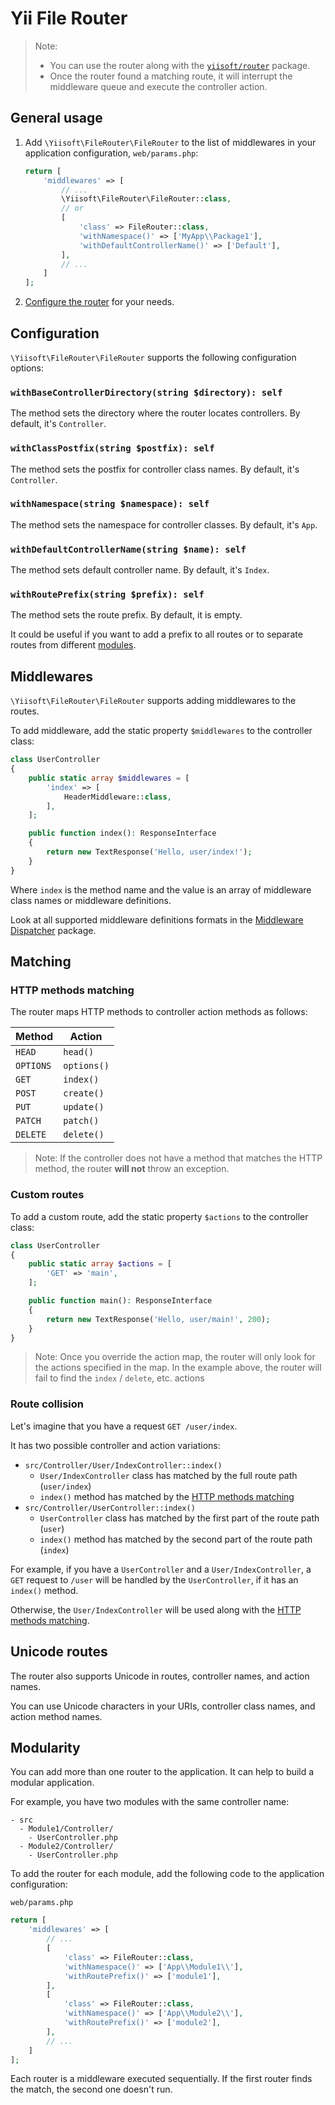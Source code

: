 # Yii File Router

> Note:
> - You can use the router along with the [`yiisoft/router`](https://github.com/yiisoft/router) package.
> - Once the router found a matching route, it will interrupt the middleware queue and execute the controller action.

## General usage

1. Add `\Yiisoft\FileRouter\FileRouter` to the list of middlewares in your application configuration, `web/params.php`:

    ```php
    return [
        'middlewares' => [
            // ...
            \Yiisoft\FileRouter\FileRouter::class,
            // or
            [
                'class' => FileRouter::class,
                'withNamespace()' => ['MyApp\\Package1'],
                'withDefaultControllerName()' => ['Default'],
            ],
            // ...
        ]
    ];
    ```

2. [Configure the router](#configuration) for your needs.

## Configuration

`\Yiisoft\FileRouter\FileRouter` supports the following configuration options:

### `withBaseControllerDirectory(string $directory): self`

The method sets the directory where the router locates controllers.
By default, it's `Controller`.

### `withClassPostfix(string $postfix): self`

The method sets the postfix for controller class names.
By default, it's `Controller`.

### `withNamespace(string $namespace): self`

The method sets the namespace for controller classes.
By default, it's `App`.

### `withDefaultControllerName(string $name): self`

The method sets default controller name.
By default, it's `Index`.

### `withRoutePrefix(string $prefix): self`

The method sets the route prefix.
By default, it is empty.

It could be useful if you want to add a prefix to all routes or to separate routes
from different [modules](#modularity).

## Middlewares

`\Yiisoft\FileRouter\FileRouter` supports adding middlewares to the routes.

To add middleware, add the static property `$middlewares` to the controller class:

```php
class UserController
{
    public static array $middlewares = [
        'index' => [
            HeaderMiddleware::class,
        ],
    ];

    public function index(): ResponseInterface
    {
        return new TextResponse('Hello, user/index!');
    }
}
```

Where `index` is the method name and the value is an array of middleware class names
or middleware definitions.

Look at all supported middleware definitions formats in
the [Middleware Dispatcher](https://github.com/yiisoft/middleware-dispatcher#general-usage) package.

## Matching

### HTTP methods matching

The router maps HTTP methods to controller action methods as follows:

| Method    | Action      |
|-----------|-------------|
| `HEAD`    | `head()`    |
| `OPTIONS` | `options()` |
| `GET`     | `index()`   |
| `POST`    | `create()`  |
| `PUT`     | `update()`  |
| `PATCH`   | `patch()`   |
| `DELETE`  | `delete()`  |

> Note: If the controller does not have a method that matches the HTTP method, the router **will not** throw an exception.

### Custom routes

To add a custom route, add the static property `$actions` to the controller class:

```php
class UserController
{
    public static array $actions = [
        'GET' => 'main',
    ];

    public function main(): ResponseInterface
    {
        return new TextResponse('Hello, user/main!', 200);
    }
}
```

> Note: Once you override the action map, the router will only look for the actions specified in the map.
> In the example above, the router will fail to find the `index` / `delete`, etc. actions

### Route collision

Let's imagine that you have a request `GET /user/index`.

It has two possible controller and action variations:

- `src/Controller/User/IndexController::index()`
  - `User/IndexController` class has matched by the full route path (`user/index`)
  - `index()` method has matched by the [HTTP methods matching](#http-methods-matching)
- `src/Controller/UserController::index()`
  - `UserController` class has matched by the first part of the route path (`user`)
  - `index()` method has matched by the second part of the route path (`index`)

For example, if you have a `UserController` and a `User/IndexController`, a `GET` request to `/user` will be handled
by the `UserController`, if it has an `index()` method.

Otherwise, the `User/IndexController` will be used along with the [HTTP methods matching](#http-methods-matching).

## Unicode routes

The router also supports Unicode in routes, controller names, and action names.

You can use Unicode characters in your URIs, controller class names, and action method names.

## Modularity

You can add more than one router to the application. It can help to build a modular application.

For example, you have two modules with the same controller name:

```text
- src
  - Module1/Controller/
    - UserController.php
  - Module2/Controller/
    - UserController.php
```

To add the router for each module, add the following code to the application configuration:

`web/params.php`

```php
return [
    'middlewares' => [
        // ...
        [
            'class' => FileRouter::class,
            'withNamespace()' => ['App\\Module1\\'],
            'withRoutePrefix()' => ['module1'],
        ],
        [
            'class' => FileRouter::class,
            'withNamespace()' => ['App\\Module2\\'],
            'withRoutePrefix()' => ['module2'],
        ],
        // ...
    ]
];
```

Each router is a middleware executed sequentially.
If the first router finds the match, the second one doesn't run.
